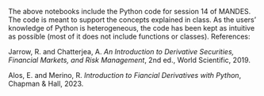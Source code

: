 The above notebooks include the Python code for session 14 of MANDES. The code is meant to support the concepts explained in class. As the users’ knowledge of Python is heterogeneous, the code has been kept as intuitive as possible (most of it does not include functions or classes). References:

Jarrow, R. and Chatterjea, A. $\textit{An Introduction to Derivative Securities, Financial Markets, and Risk Management}$, 2nd ed., World Scientific, 2019.

Alos, E. and Merino, R. $\textit{Introduction to Fiancial Derivatives with Python}$, Chapman & Hall, 2023. 
